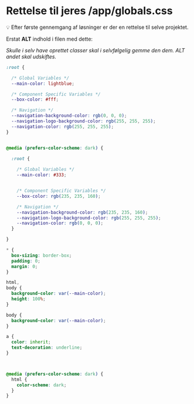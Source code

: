 # Rettelse til jeres /app/globals.css

:bulb:  Efter første gennemgang af løsninger er der en rettelse til selve projektet.

Erstat **ALT** indhold i filen med dette:

*Skulle i selv have oprettet classer skal i selvfølgelig gemme den dem. ALT andet skal udskiftes.*


```css
:root {

  /* Global Variables */
  --main-color: lightblue;

  /* Component Specific Variables */
  --box-color: #fff;

  /* Navigation */
  --navigation-background-color: rgb(0, 0, 0);
  --navigation-logo-background-color: rgb(255, 255, 255);
  --navigation-color: rgb(255, 255, 255);
}


@media (prefers-color-scheme: dark) {

  :root {
    
    /* Global Variables */
    --main-color: #333;


    /* Component Specific Variables */
    --box-color: rgb(235, 235, 160);

    /* Navigation */
    --navigation-background-color: rgb(235, 235, 160);
    --navigation-logo-background-color: rgb(255, 255, 255);
    --navigation-color: rgb(0, 0, 0);
  }

}

* {
  box-sizing: border-box;
  padding: 0;
  margin: 0;
}

html,
body {
  background-color: var(--main-color);
  height: 100%;
}

body {
  background-color: var(--main-color);
}

a {
  color: inherit;
  text-decoration: underline;
}



@media (prefers-color-scheme: dark) {
  html {
    color-scheme: dark;
  }
}
```